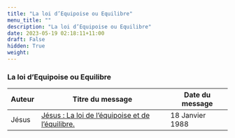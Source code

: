 ```yaml
---
title: "La loi d’Equipoise ou Equilibre"
menu_title: ""
description: "La loi d’Equipoise ou Equilibre"
date: 2023-05-19 02:18:11+11:00
draft: False
hidden: True
weight:
---
```

### La loi d’Equipoise ou Equilibre

**Auteur** | **Titre du message** | **Date du message**  
---|---|---
Jésus | [Jésus : La loi de l’équipoise et de l’équilibre.](/fr-contemporary-messages/fr-contemporary-messages-by-date-order/fr-contemporary-messages-1984-1994/fr-1988-1-18-1-dl-jesus/) | 18 Janvier 1988
